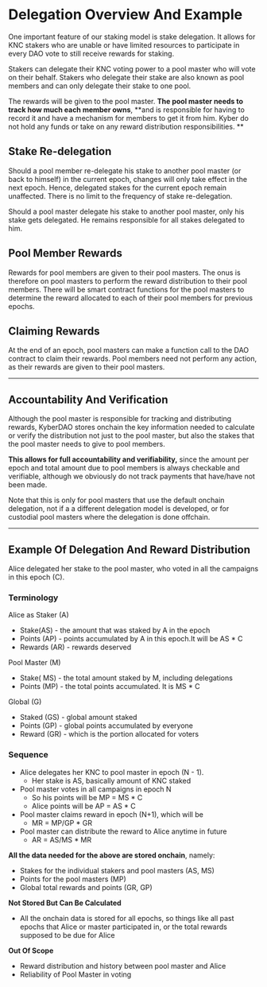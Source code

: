 # Delegation Overview And Example

One important feature of our staking model is stake delegation. It allows for KNC stakers who are unable or have limited resources to participate in every DAO vote to still receive rewards for staking.

Stakers can delegate their KNC voting power to a pool master who will vote on their behalf. Stakers who delegate their stake are also known as pool members and can only delegate their stake to one pool. 

The rewards will be given to the pool master. **The pool master needs to track how much each member owns**, **and is responsible for having to record it and have a mechanism for members to get it from him. Kyber do not hold any funds or take on any reward distribution responsibilities. **

## Stake Re-delegation

Should a pool member re-delegate his stake to another pool master (or back to himself) in the current epoch, changes will only take effect in the next epoch. Hence, delegated stakes for the current epoch remain unaffected. There is no limit to the frequency of stake re-delegation. 

Should a pool master delegate his stake to another pool master, only his stake gets delegated. He remains responsible for all stakes delegated to him.

## Pool Member Rewards

Rewards for pool members are given to their pool masters. The onus is therefore on pool masters to perform the reward distribution to their pool members. There will be smart contract functions for the pool masters to determine the reward allocated to each of their pool members for previous epochs. 

## Claiming Rewards

At the end of an epoch, pool masters can make a function call to the DAO contract to claim their rewards. Pool members need not perform any action, as their rewards are given to their pool masters.

---

## Accountability And Verification

Although the pool master is responsible for tracking and distributing rewards, KyberDAO stores onchain the key information needed to calculate or verify the distribution not just to the pool master, but also the stakes that the pool master needs to give to pool members.

**This allows for full accountability and verifiability,** since the amount per epoch and total amount due to pool members is always checkable and verifiable, although we obviously do not track payments that have/have not been made.

Note that this is only for pool masters that use the default onchain delegation, not if a a different delegation model is developed, or for custodial pool masters where the delegation is done offchain. 

---

## Example Of Delegation And Reward Distribution

Alice delegated her stake to the pool master, who voted in all the campaigns in this epoch (C). 


### Terminology

Alice as Staker (A)



*   Stake(AS) - the amount that was staked by A in the epoch 
*   Points (AP) - points accumulated by A in this epoch.It will be AS * C
*   Rewards (AR) - rewards deserved 

Pool Master (M)



*   Stake( MS) - the total amount staked by M, including delegations
*   Points (MP) - the total points accumulated. It is MS * C

Global (G)



*   Staked (GS) - global amount staked
*   Points (GP) - global points accumulated by everyone 
*   Reward (GR) - which is the portion allocated for voters 


### Sequence 
*   Alice delegates her KNC to pool master in epoch (N - 1). 
    *   Her stake is AS, basically amount of KNC staked
*   Pool master votes in all campaigns in epoch N 
    *   So his points will be MP = MS * C
    *   Alice points will be AP = AS * C
*   Pool master claims reward in epoch (N+1), which will be 
    *   MR = MP/GP * GR
*   Pool master can distribute the reward to Alice anytime in future
    *   AR = AS/MS * MR

**All the data needed for the above are stored onchain**, namely:
*   Stakes for the individual stakers and pool masters (AS, MS)
*   Points for the pool masters  (MP)
*   Global total rewards and points (GR, GP)

**Not Stored But Can Be Calculated**

*   All the onchain data is stored for all epochs, so things like all past epochs that Alice or master participated in, or the total rewards supposed to be due for Alice 

**Out Of Scope**

*   Reward distribution and history between pool master and Alice 
*   Reliability of Pool Master in voting


